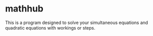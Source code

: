 # mathhub
This is a program designed to solve your simultaneous equations and quadratic equations with workings or steps.

